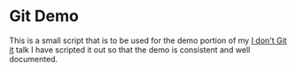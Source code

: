 # Git Demo

This is a small script that is to be used for the demo portion of my
[I don't Git it](https://www.youtube.com/watch?v=0zC8fprEw_M) talk I
have scripted it out so that the demo is consistent and well documented.
